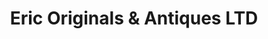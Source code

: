 ---
title: "Eric Originals & Antiques LTD"
url: /new-york/eric-originals-and-antiques-ltd/
shop: jewelry
---
